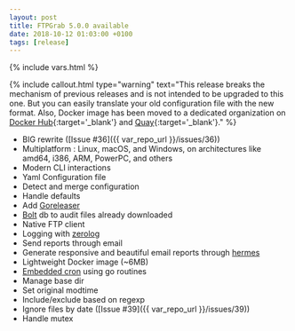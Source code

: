 ```yaml
---
layout: post
title: FTPGrab 5.0.0 available
date: 2018-10-12 01:03:00 +0100
tags: [release]
---
```

{% include vars.html %}

{% include callout.html type="warning" text="This release breaks the mechanism of previous releases and is not intended to be upgraded to this one. But you can easily translate your old configuration file with the new format. Also, Docker image has been moved to a dedicated organization on [Docker Hub](https://hub.docker.com/u/ftpgrab){:target='_blank'} and [Quay](https://quay.io/organization/ftpgrab){:target='_blank'}." %}

* BIG rewrite ([Issue #36]({{ var_repo_url }}/issues/36))
* Multiplatform : Linux, macOS, and Windows, on architectures like amd64, i386, ARM, PowerPC, and others
* Modern CLI interactions
* Yaml Configuration file
* Detect and merge configuration
* Handle defaults
* Add [Goreleaser](https://goreleaser.com/)
* [Bolt](https://github.com/etcd-io/bbolt) db to audit files already downloaded
* Native FTP client
* Logging with [zerolog](https://github.com/rs/zerolog)
* Send reports through email
* Generate responsive and beautiful email reports through [hermes](https://github.com/matcornic/hermes/)
* Lightweight Docker image (~6MB)
* [Embedded cron](https://github.com/crazy-max/cron) using go routines
* Manage base dir
* Set original modtime
* Include/exclude based on regexp
* Ignore files by date ([Issue #39]({{ var_repo_url }}/issues/39))
* Handle mutex
